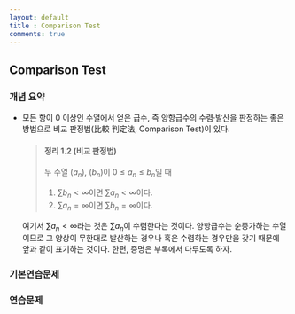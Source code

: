 ```yaml
---
layout: default
title : Comparison Test
comments: true
---
```


## Comparison Test

### 개념 요약

- 모든 항이 0 이상인 수열에서 얻은 급수, 즉 양항급수의 수렴·발산을 판정하는 좋은 방법으로 비교 판정법(比較 判定法, Comparison Test)이 있다.

    > #### 정리 1.2 (비교 판정법)
    >
    > 두 수열 $(a_n)$, $(b_n)$이 $0 \le a_n \le b_n$일 때
    >
    > 1. $\sum b_n < \infty$이면 $\sum a_n < \infty$이다.
    > 2. $\sum a_n = \infty$이면 $\sum b_n = \infty$이다.

    여기서 $\sum a_n < \infty$라는 것은 $\sum a_n$이 수렴한다는 것이다. 양항급수는 순증가하는 수열이므로 그 양상이 무한대로 발산하는 경우나 혹은 수렴하는 경우만을 갖기 때문에 앞과 같이 표기하는 것이다. 한편, 증명은 부록에서 다루도록 하자.

### 기본연습문제

### 연습문제